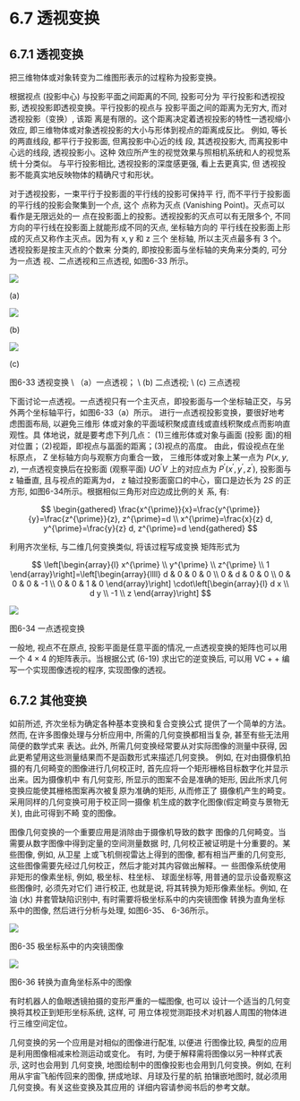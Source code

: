 # 6.7 透视变换

## 6.7.1 透视变换

把三维物体或对象转变为二维图形表示的过程称为投影变换。

根据视点 (投影中心) 与投影平面之间距离的不同, 投影可分为 平行投影和透视投影, 透视投影即透视变换。平行投影的视点与 投影平面之间的距离为无穷大, 而对透视投影（变换）, 该距 离是有限的。这个距离决定着透视投影的特性一透视缩小效应, 即三维物体或对象透视投影的大小与形体到视点的距离成反比。 例如, 等长的两直线段, 都平行于投影面, 但离投影中心近的线 段, 其透视投影大, 而离投影中心远的线段, 透视投影小。这种 效应所产生的视觉效果与照相机系统和人的视觉系统十分类似。 与平行投影相比, 透视投影的深度感更强, 看上去更真实, 但 透视投影不能真实地反映物体的精确尺寸和形状。 

对于透视投影，一束平行于投影面的平行线的投影可保持平 行, 而不平行于投影面的平行线的投影会聚集到一个点, 这个 点称为灭点 (Vanishing Point)。灭点可以看作是无限远处的一 点在投影面上的投影。透视投影的灭点可以有无限多个, 不同 方向的平行线在投影面上就能形成不同的灭点, 坐标轴方向的 平行线在投影面上形成的灭点又称作主灭点。因为有 $\mathrm{x}, \mathrm{y}$ 和 $\mathrm{z}$ 三个 坐标轴, 所以主灭点最多有 3 个。透视投影是按主灭点的个数来 分类的, 即按投影面与坐标轴的夹角来分类的, 可分为一点透 视、二点透视和三点透视, 如图6-33 所示。 

![](https://cdn.mathpix.com/cropped/2023_03_28_0a2d55a860b6bebbbba9g-08.jpg?height=482&width=389&top_left_y=483&top_left_x=124)

(a)

![](https://cdn.mathpix.com/cropped/2023_03_28_0a2d55a860b6bebbbba9g-08.jpg?height=479&width=896&top_left_y=564&top_left_x=585)

(b)

![](https://cdn.mathpix.com/cropped/2023_03_28_0a2d55a860b6bebbbba9g-08.jpg?height=762&width=877&top_left_y=384&top_left_x=1526)

(c)

图6-33 透视变换 \\ （a）一点透视； \\ (b) 二点透视; \\ (c) 三点透视

下面讨论一点透视。一点透视只有一个主灭点，即投影面与一个坐标轴正交，与另外两个坐标轴平行，如图6-33（a）所示。 进行一点透视投影变换，要很好地考虑图面布局, 以避免三维形 体或对象的平面域积聚成直线或直线积聚成点而影响直观性。具 体地说，就是要考虑下列几点： (1)三维形体或对象与画面 (投影 面)的相对位置；（2)视距，即视点与畐面的距离；(3)视点的高度。 由此，假设视点在坐标原点， $\mathrm{Z}$ 坐标轴方向与观察方向重合一致， 三维形体或对象上某一点为 $P(x, y, z)$, 一点透视变换后在投影面 (观察平面) $U O^{\prime} V$ 上的对应点为 $P^{\prime}\left(x^{\prime}, y^{\prime}, z^{\prime}\right)$, 投影面与 $\mathrm{z}$ 轴垂直, 且与视点的距离为d， $\mathrm{z}$ 轴过投影面窗口的中心，窗口是边长为 $2 S$ 的正方形, 如图6-34所示。根据相似三角形对应边成比例的关 系, 有: 

$$
\begin{gathered}
\frac{x^{\prime}}{x}=\frac{y^{\prime}}{y}=\frac{z^{\prime}}{z}, z^{\prime}=d \\
x^{\prime}=\frac{x}{z} d, y^{\prime}=\frac{y}{z} d, z^{\prime}=d
\end{gathered}
$$

利用齐次坐标, 与二维几何变换类似, 将该过程写成变换 矩阵形式为

$$
\left[\begin{array}{l}
x^{\prime} \\
y^{\prime} \\
z^{\prime} \\
1
\end{array}\right]=\left[\begin{array}{llll}
d & 0 & 0 & 0 \\
0 & d & 0 & 0 \\
0 & 0 & 0 & -1 \\
0 & 0 & 1 & 0
\end{array}\right] \cdot\left[\begin{array}{l}
d x \\
d y \\
-1 \\
z
\end{array}\right]
$$



![](https://cdn.mathpix.com/cropped/2023_03_28_0a2d55a860b6bebbbba9g-11.jpg?height=1352&width=1754&top_left_y=188&top_left_x=475)

图6-34 一点透视变换

一般地, 视点不在原点, 投影平面是任意平面的情况,一点透视变换的矩阵也可以用一个 $4 \times 4$ 的矩阵表示。当根据公式 (6-19) 求出它的逆变换后, 可以用 $\mathrm{VC}++$ 编写一个实现图像透视的程序, 实现图像的透视。 

## 6.7.2 其他变换

如前所述, 齐次坐标为确定各种基本变换和复合变换公式 提供了一个简单的方法。然而, 在许多图像处理与分析应用中, 所需的几何变换都相当复杂, 甚至有些无法用简便的数学式来 表达。此外, 所需几何变换经常要从对实际图像的测量中获得, 因此更希望用这些测量结果而不是函数形式来描述几何变换。 例如, 在对由摄像机拍摄的有几何畸变的图像进行几何校正时, 首先应将一个矩形栅格目标数字化并显示出来。因为摄像机中 有几何变形, 所显示的图案不会是准确的矩形, 因此所求几何 变换应能使其栅格图案再次被复原为准确的矩形, 从而修正了 摄像机产生的畸变。采用同样的几何变换可用于校正同一摄像 机生成的数字化图像(假定畸变与景物无关), 由此可得到不畸 变的图像。 

图像几何变换的一个重要应用是消除由于摄像机导致的数字 图像的几何畸变。当需要从数字图像中得到定量的空间测量数据 时, 几何校正被证明是十分重要的。某些图像, 例如, 从卫星 上或飞机侧视雷达上得到的图像, 都有相当严重的几何变形, 这些图像需要先经过几何校正，然后才能对其内容做出解释。一 些图像系统使用非矩形的像素坐标, 例如, 极坐标、柱坐标、 球面坐标等, 用普通的显示设备观察这些图像时, 必须先对它们 进行校正, 也就是说, 将其转换为矩形像素坐标。例如, 在油 (水) 井套管缺陷识别中, 有时需要将极坐标系中的内突镜图像 转换为直角坐标系中的图像, 然后进行分析与处理, 如图6-35、 6-36所示。 

![](https://cdn.mathpix.com/cropped/2023_03_28_0a2d55a860b6bebbbba9g-15.jpg?height=1078&width=1435&top_left_y=293&top_left_x=558)

图6-35 极坐标系中的内突镜图像



![](https://cdn.mathpix.com/cropped/2023_03_28_0a2d55a860b6bebbbba9g-16.jpg?height=692&width=2178&top_left_y=572&top_left_x=199)

图6-36 转换为直角坐标系中的图像

有时机器人的鱼眼透镜拍摄的变形严重的一幅图像, 也可以 设计一个适当的几何变换将其校正到矩形坐标系统, 这样, 可 用立体视觉测距技术对机器人周围的物体进行三维空间定位。

几何变换的另一个应用是对相似的图像进行配准, 以便进 行图像比较, 典型的应用是利用图像相减来检测运动或变化。 有时, 为便于解释需将图像以另一种样式表示, 这时也会用到 几何变换, 地图绘制中的图像投影也会用到几何变换。例如, 在利用从宇宙飞船传回来的图像, 拼成地球、月球及行星的航 拍镶嵌地图时, 就必须用几何变换。有关这些变换及其应用的 详细内容请参阅书后的参考文献。 

